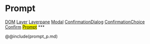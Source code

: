 # Prompt
<span class="inheritance">
<a href="#Documentation/core/dom">DOM</a>
<a class="inheritance" href="#Documentation/elements/layer">Layer</a>
<a class="inheritance" href="#Documentation/elements/layerpane">Layerpane</a>
<a class="inheritance" href="#Documentation/elements/modal">Modal</a>
<a class="inheritance" href="#Documentation/elements/confirmationdialog">ConfirmationDialog</a>
<a class="inheritance" href="#Documentation/elements/confirmationchoice/confirmationchoice">ConfirmationChoice</a>
<a class="inheritance" href="#Documentation/elements/confirmationchoice/confirm">Confirm</a>
<a class="inheritance" href="#Documentation/elements/confirmationchoice/prompt"><mark>Prompt</mark></a>
</span>
***



@@include(prompt_p.md)